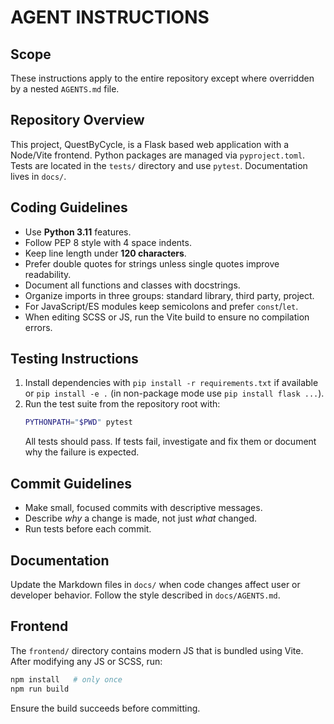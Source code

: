 # AGENT INSTRUCTIONS

## Scope
These instructions apply to the entire repository except where overridden by a nested `AGENTS.md` file.

## Repository Overview
This project, QuestByCycle, is a Flask based web application with a Node/Vite
frontend.  Python packages are managed via `pyproject.toml`.  Tests are located
in the `tests/` directory and use `pytest`.  Documentation lives in `docs/`.

## Coding Guidelines
- Use **Python 3.11** features.
- Follow PEP 8 style with 4 space indents.
- Keep line length under **120 characters**.
- Prefer double quotes for strings unless single quotes improve readability.
- Document all functions and classes with docstrings.
- Organize imports in three groups: standard library, third party, project.
- For JavaScript/ES modules keep semicolons and prefer `const`/`let`.
- When editing SCSS or JS, run the Vite build to ensure no compilation errors.

## Testing Instructions
1. Install dependencies with `pip install -r requirements.txt` if available
   or `pip install -e .` (in non-package mode use `pip install flask ...`).
2. Run the test suite from the repository root with:
   ```bash
   PYTHONPATH="$PWD" pytest
   ```
   All tests should pass. If tests fail, investigate and fix them or document why
   the failure is expected.

## Commit Guidelines
- Make small, focused commits with descriptive messages.
- Describe *why* a change is made, not just *what* changed.
- Run tests before each commit.

## Documentation
Update the Markdown files in `docs/` when code changes affect user or developer
behavior. Follow the style described in `docs/AGENTS.md`.

## Frontend
The `frontend/` directory contains modern JS that is bundled using Vite. After
modifying any JS or SCSS, run:
```bash
npm install   # only once
npm run build
```
Ensure the build succeeds before committing.
